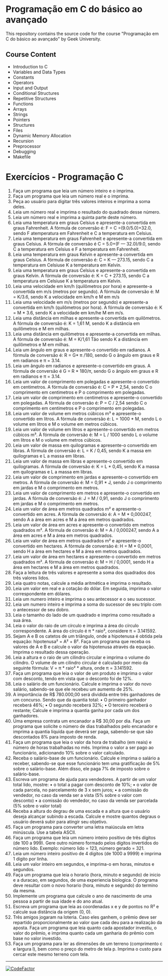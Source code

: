 # Programação em C do básico ao avançado

This repository contains the source code for the course "Programação em C do básico ao avançado" by Geek University.

## Course Content

- Introduction to C
- Variables and Data Types
- Constants
- Operators
- Input and Output
- Conditional Structures
- Repetitive Structures
- Functions
- Arrays
- Strings
- Pointers
- Structures
- Files
- Dynamic Memory Allocation
- Recursion
- Preprocessor
- Debugging
- Makefile
# Exercícios - Programação C
1. Faça  um  programa  que  leia  um  número  inteiro  e  o  imprima.
2. Faça  um  programa  que  leia  um  número  real  e  o  imprima.
3. Peça  ao  usuário  para  digitar  três  valores  inteiros  e  imprima  a  soma deles.
4. Leia  um  número  real  e  imprima  o  resultado  do  quadrado  desse  número.
5. Leia  um  número  real  e  imprima  a  quinta  parte  deste  número.
6. Leia  uma  temperatura  em  graus  Celsius  e  apresente-a  convertida  em  graus  Fahrenheit.  A  fórmula  de  conversão  é:  F  =  C =(9.0/5.0)+32.0,  sendo  F  atemperatura  em  Fahrenheit  e  C  a  temperatura  em  Celsius.
7.  Leia  uma  temperatura  em  graus  Fahrenheit  e  apresente-a  convertida  em  graus  Celsius.  A  fórmula  de  conversão  é  C  =  5.0+(F —  32.0)/9.0,  sendo  C a  temperatura  em  Celsius  e  F  a  temperatura  em  Fahrenheit.
8. Leia  uma  temperatura  em  graus  Kelvin  e  apresente-a  convertida  em  graus  Celsius.  A  fórmula  de  conversão  é:  C  =  K  —  273.15,  sendo  C  a  temperatura  em  Celsiuse  K  a  temperatura  em  Kelvin.
9. Leia  uma  temperatura  em  graus  Celsius  e  apresente-a  convertida  em  graus  Kelvin.  A  fórmula  de  conversão  é:  K  =  C +  273.15,  sendo  C  a  temperatura  em  Celsiuse  K  a  temperatura  em  Kelvin.
10. Leia  uma  velocidade  em  km/h  (quilômetros  por  hora)  e  apresente-a  convertida  em  m/s  (metros  por  segundo).  A  fórmula  de  conversão  é:  M  =  K/3.6,  sendo  K  a  velocidade  em  km/h  e  M  em  m/s
11. Leia  uma  velocidade  em  m/s  (metros  por  segundo)  e  apresente-a  convertida  em  km/h  (quilômetros  por  hora).  A  fórmula  de  conversão  é:  K  =  M  * 3.6,  sendo  K  a  velocidade  em  km/he  M  em  m/s.
12. Leia  uma  distância  em  milhas  e  apresente-a  convertida  em  quilômetros.  A  fórmula  de  conversão  é:  K  =  1,61  M,  sendo  K  a  distância  em  quilômetros  e  M  em  milhas.
13. Leia  uma  distância  em  quilômetros  e  apresente-a  convertida  em  milhas.  A  fórmula  de  conversão  é:  M  = K/1,61 Tão  sendo  K  a  distância  em  quilômetros  e  M  em  milhas.
14. Leia  um  ângulo  em  graus  e  apresente-o  convertido  em  radianos.  A  fórmula  de  conversão  é:  R = G* π /180,  sendo  G  o  ângulo  em  graus  e  R  em  radianos  e  π  =  3.14.
15. Leia  um  ângulo  em  radianos  e  apresente-o  convertido  em  graus.  A  fórmula  de  conversão  é  G  =  R *  180/π,  sendo  G  o  ângulo  em  graus  e  R  em  radianos  e  π  =  3.14.
16. Leia  um  valor  de  comprimento  em  polegadas  e  apresente-o  convertido  em  centimetros.  A  fórmula  de  conversão  é:  C  =  P  *  2,54,  sendo  C  o  comprimento  em  centimetros  e  P  o  comprimento  em  polegadas.
17. Leia  um  valor  de  comprimento  em  centimetros  e  apresente-o  convertido  em  polegadas.  A  fórmula  de  conversão  é:  P  =  C / 2,54  sendo  C  o  comprimento  em  centímetros  e  P  o  comprimento  em  polegadas.
18. Leia  um  valor  de  volume  em  metros  cúbicos  m³  e  apresente-o  convertido  em  litros.  A  fórmula  de  conversão  é:  L  =  1000  *  M,  sendo  L  o  volume  em  litros  e  M  o  volume  em  metros  cúbicos.
19. Leia  um  valor  de  volume  em  litros  e  apresente-o  convertido  em  metros  cúbicos  m³.  À  fórmula  de  conversão  é:  M  =  L / 1000  sendo  L  o  volume  em  litros  e  M  o  volume  em  metros  cúbicos.
20. Leia  um  valor  de  massa  em  quilogramas  e  apresente-o  convertido  em  libras.  A  fórmula  de  conversão  é:  L  =  K / 0,45,  sendo  K  a  massa  em  quilogramas  e  L  a  massa  em  libras.
21. Leia  um  valor  de  massa  em  libras  e  apresente-o  convertido  em  quilogramas.  A  fórmula  de  conversão  é:  K  =  L  *  0,45,  sendo  K  a  massa  em  quilogramas  e  L  a  massa  em  libras.
22. Leia  um valor  de  comprimento  em  jardas  e  apresente-o  convertido  em  metros.  A  fórmula 
de  conversão  é:  M  =  0,91 * J,  sendo  J  o  comprimento  em  jardas  e  M  o  comprimento 
em  metros.
23. Leia  um  valor  de  comprimento  em  metros  e  apresente-o  convertido  em  jardas.  A  fórmula  de  conversão  é:  J  =  M / 0,91,  sendo  J  o  comprimento  em  jardas  e  M  o  comprimento  em  metros.
24. Leia um valor de área em metros quadrados m² e apresente-o convertido em acres. A fórmula de conversão é: A = M * 0,000247, sendo A a área em acres e M a área em metros quadrados.
25. Leia um valor de área em acres e apresente-o convertido em metros quadrados m². A fórmula de conversão é: M = A / 0,000247, sendo A a área em acres e M a área em metros quadrados.
26. Leia um valor de área em metros quadrados m² e apresente-o convertido em hectares. A fórmula de conversão é: H = M * 0,0001, sendo H a área em hectares e M a área em metros quadrados.
27. Leia um valor de área em hectares e apresente-o convertido em metros quadrados m². A fórmula de conversão é: M = H / 0,0001, sendo H a área em hectares e M a área em metros quadrados.
28. Faça a leitura de três valores e apresente a soma dos quadrados dos três valores lidos.
29. Leia quatro notas, calcule a média aritmética e imprima o resultado.
30. Leia um valor em real e a cotação do dólar. Em seguida, imprima o valor correspondente em dólares.
31. Leia um numero inteiro e imprima o seu antecessor e o seu sucessor.
32. Leia um numero inteiro e imprima a soma do sucessor de seu triplo com o antecessor de seu dobro.
33. Leia o tamanho do lado de um quadrado e imprima como resultado a sua área.
34. Leia o valor do raio de um círculo e imprima a área do círculo correspondente. A área do círculo é π * raio², considere π = 3.141592.
35. Sejam A e B os catetos de um triângulo, onde a hipotenusa é obtida pela equação: hipotenusa² = A² + B². Faça um programa que receba os valores de A e B e calcule o valor da hipotenusa através da equação. Imprima o resultado dessa operação.
36. Leia a altura e o raio de um cilindro circular e imprima o volume do cilindro. O volume de um cilindro circular é calculado por meio da seguinte fórmula: V = π * raio² * altura, onde π = 3.141592.
37. Faça um programa que leia o valor de um produto e imprima o valor com desconto, tendo em vista que o desconto foi de 12%.
38. Leia o salário de um funcionário. Calcule e imprima o valor do novo salário, sabendo-se que ele recebeu um aumento de 25%.
39. A importância de R$ 780.000,00 será dividida entre três ganhadores de um concurso. Sendo que da quantia total:
• O primeiro ganhador receberá 46%;
• O segundo receberá 32%;
• O terceiro receberá o restante;
Calcule e imprima a quantia ganha por cada um dos ganhadores.
40. Uma empresa contrata um encanador a R$ 30,00 por dia. Faça um programa que solicite o número de dias trabalhados pelo encanador e imprima a quantia líquida que deverá ser paga, sabendo-se que são descontados 8% para imposto de renda.
41. Faça um programa que leia o valor da hora de trabalho (em reais) e número de horas trabalhadas no mês. Imprima o valor a ser pago ao funcionário, adicionando 10% sobre o valor calculado.
42. Receba o salário-base de um funcionário. Calcule e imprima o salário a receber, sabendo-se que esse funcionário tem uma gratificação de 5% sobre o salário-base. Além disso, ele paga 7% de imposto sobre o salário-base.
43. Escreva um programa de ajuda para vendedores. A partir de um valor total lido, mostre:
• o total a pagar com desconto de 10%;
• o valor de cada parcela, no parcelamento de 3 x sem juros;
• a comissão do vendedor, no caso da venda ser a vista (5% sobre o valor com desconto)
• a comissão do vendedor, no caso da venda ser parcelada (5% sobre o valor total)
44. Receba a altura do degrau de uma escada e a altura que o usuário deseja alcançar subindo a escada. Calcule e mostre quantos degraus o usuário deverá subir para atingir seu objetivo.
45. Faça um programa para converter uma letra maiúscula em letra minúscula. Use a tabela ASCII.
46. Faça um programa que leia um número inteiro positivo de três dígitos (de 100 a 999). Gere outro número formado pelos dígitos invertidos do número lido. Exemplo: número lido = 123, número gerado = 321.
47. Leia um número inteiro positivo de 4 dígitos (de 1000 a 9999) e imprima 1 dígito por linha.
48. Leia um valor inteiro em segundos, e imprima-o em horas, minutos e segundos.
49. Faça um programa que leia o horario (hora, minuto e segundo) de inicio e a duracao, em segundos, de uma experiencia biologica. O programa deve resultar com o novo horario (hora, minuto e segundo) do termino da mesma.
50. Implemente um programa que calcule o ano de nascimento de uma pessoa a partir de sua idade e do ano atual.
51. Escreva um programa que leia as coordenadas x e y de pontos no R² e calcule sua distância da origem (0, 0).
52. Três amigos jogaram na loteria. Caso eles ganhem, o prêmio deve ser repartido proporcionalmente ao valor que cada deu para a realização da aposta. Faça um programa que leia quanto cada apostador investiu, o valor do prêmio, e imprima quanto cada um ganharia do prêmio com base no valor investido.
53. Faça um programa para ler as dimensões de um terreno (comprimento c e largura l), bem como o preço do metro de tela p. Imprima o custo para cercar este mesmo terreno com tela.

---
[![CodeFactor](https://www.codefactor.io/repository/github/luisfelipefrancisco/exercicios-c/badge)](https://www.codefactor.io/repository/github/luisfelipefrancisco/exercicios-c)
